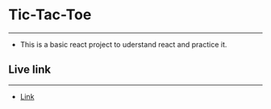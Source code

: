 # Tic-Tac-Toe
---
- This is a basic react project to uderstand react and practice it.

## Live link
---
- [Link](https://react-tic-tac-toe-practice.vercel.app/)



